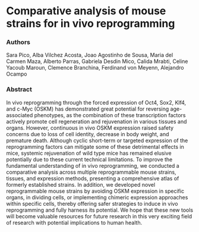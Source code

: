 # Comparative analysis of mouse strains for in vivo reprogramming

### Authors
Sara Pico, Alba Vilchez Acosta, Joao Agostinho de Sousa, Maria del Carmen Maza, Alberto Parras, Gabriela Desdin Mico, Calida Mrabti, Celine Yacoub Maroun, Clemence Branchina, Ferdinand von Meyenn, Alejandro Ocampo

### Abstract
In vivo reprogramming through the forced expression of Oct4, Sox2, Klf4, and c-Myc (OSKM) has demonstrated great potential for reversing age-associated phenotypes, as the combination of these transcription factors actively promote cell regeneration and rejuvenation in various tissues and organs. However, continuous in vivo OSKM expression raised safety concerns due to loss of cell identity, decrease in body weight, and premature death. Although cyclic short-term or targeted expression of the reprogramming factors can mitigate some of these detrimental effects in mice, systemic rejuvenation of wild type mice has remained elusive potentially due to these current technical limitations. To improve the fundamental understanding of in vivo reprogramming, we conducted a comparative analysis across multiple reprogrammable mouse strains, tissues, and expression methods, presenting a comprehensive atlas of formerly established strains. In addition, we developed novel reprogrammable mouse strains by avoiding OSKM expression in specific organs, in dividing cells, or implementing chimeric expression approaches within specific cells, thereby offering safer strategies to induce in vivo reprogramming and fully harness its potential. We hope that these new tools will become valuable resources for future research in this very exciting field of research with potential implications to human health.
